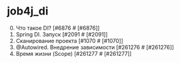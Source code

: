 # job4j_di

0. Что такое DI? [#6876 # [#6876]]
1. Spring DI. Запуск [#2091 # [#2091]]
2. Сканирование проекта [#1070 # [#1070]]
3. @Autowired. Внедрение зависимости [#261276 # [#261276]]
4. Время жизни (Scope) [#261277 # [#261277]]